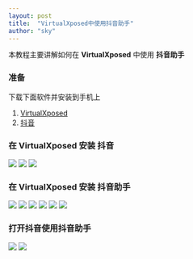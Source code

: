 ```yaml
---
layout: post
title:  "VirtualXposed中使用抖音助手"
author: "sky"
---
```


本教程主要讲解如何在 **VirtualXposed** 中使用 **抖音助手**              
   
### 准备

下载下面软件并安装到手机上  

1. [VirtualXposed](https://github.com/android-hacker/VirtualXposed/releases)  
2. [抖音](https://www.douyin.com/)


### 在 VirtualXposed 安装 抖音

![](../assets/aweme/WechatIMG16.jpeg)
![](../assets/aweme/WechatIMG19.jpeg)
![](../assets/aweme/WechatIMG20.jpeg)

### 在 VirtualXposed 安装 抖音助手

![](../assets/aweme/WechatIMG23.png)
![](../assets/aweme/WechatIMG24.png)
![](../assets/aweme/WechatIMG25.jpeg)
![](../assets/aweme/WechatIMG26.jpeg)
![](../assets/aweme/WechatIMG27.jpeg)
![](../assets/aweme/WechatIMG28.jpeg)

### 打开抖音使用抖音助手

![](../assets/aweme/WechatIMG29.jpeg)
![](../assets/aweme/WechatIMG30.jpeg)








